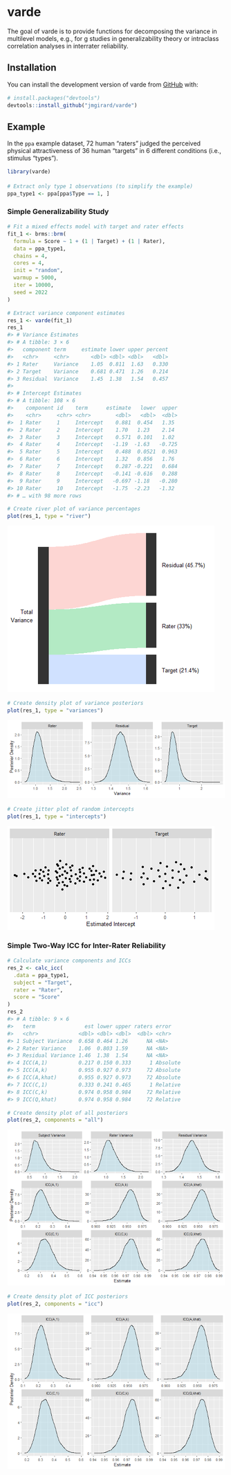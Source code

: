 
<!-- README.md is generated from README.Rmd. Please edit that file -->

# varde

<!-- badges: start -->
<!-- badges: end -->

The goal of varde is to provide functions for decomposing the variance
in multilevel models, e.g., for g studies in generalizability theory or
intraclass correlation analyses in interrater reliability.

## Installation

You can install the development version of varde from
[GitHub](https://github.com/) with:

``` r
# install.packages("devtools")
devtools::install_github("jmgirard/varde")
```

## Example

In the `ppa` example dataset, 72 human “raters” judged the perceived
physical attractiveness of 36 human “targets” in 6 different conditions
(i.e., stimulus “types”).

``` r
library(varde)

# Extract only type 1 observations (to simplify the example)
ppa_type1 <- ppa[ppa$Type == 1, ]
```

### Simple Generalizability Study

``` r
# Fit a mixed effects model with target and rater effects
fit_1 <- brms::brm(
  formula = Score ~ 1 + (1 | Target) + (1 | Rater),
  data = ppa_type1,
  chains = 4,
  cores = 4,
  init = "random",
  warmup = 5000,
  iter = 10000,
  seed = 2022
)
```

``` r
# Extract variance component estimates
res_1 <- varde(fit_1)
res_1
#> # Variance Estimates
#> # A tibble: 3 × 6
#>   component term     estimate lower upper percent
#>   <chr>     <chr>       <dbl> <dbl> <dbl>   <dbl>
#> 1 Rater     Variance    1.05  0.811  1.63   0.330
#> 2 Target    Variance    0.681 0.471  1.26   0.214
#> 3 Residual  Variance    1.45  1.38   1.54   0.457
#> 
#> # Intercept Estimates
#> # A tibble: 108 × 6
#>    component id    term      estimate   lower  upper
#>    <chr>     <chr> <chr>        <dbl>   <dbl>  <dbl>
#>  1 Rater     1     Intercept    0.881  0.454   1.35 
#>  2 Rater     2     Intercept    1.70   1.23    2.14 
#>  3 Rater     3     Intercept    0.571  0.101   1.02 
#>  4 Rater     4     Intercept   -1.19  -1.63   -0.725
#>  5 Rater     5     Intercept    0.488  0.0521  0.963
#>  6 Rater     6     Intercept    1.32   0.856   1.76 
#>  7 Rater     7     Intercept    0.287 -0.221   0.684
#>  8 Rater     8     Intercept   -0.141 -0.616   0.288
#>  9 Rater     9     Intercept   -0.697 -1.18   -0.280
#> 10 Rater     10    Intercept   -1.75  -2.23   -1.32 
#> # … with 98 more rows
```

``` r
# Create river plot of variance percentages
plot(res_1, type = "river")
```

![](man/figures/README-p1a-1.png)<!-- -->

``` r
# Create density plot of variance posteriors
plot(res_1, type = "variances")
```

![](man/figures/README-p1b-1.png)<!-- -->

``` r
# Create jitter plot of random intercepts
plot(res_1, type = "intercepts")
```

![](man/figures/README-p1c-1.png)<!-- -->

### Simple Two-Way ICC for Inter-Rater Reliability

``` r
# Calculate variance components and ICCs
res_2 <- calc_icc(
  .data = ppa_type1, 
  subject = "Target",
  rater = "Rater",
  score = "Score"
)
res_2
#> # A tibble: 9 × 6
#>   term                est lower upper raters error   
#>   <chr>             <dbl> <dbl> <dbl>  <dbl> <chr>   
#> 1 Subject Variance  0.658 0.464 1.26      NA <NA>    
#> 2 Rater Variance    1.06  0.803 1.59      NA <NA>    
#> 3 Residual Variance 1.46  1.38  1.54      NA <NA>    
#> 4 ICC(A,1)          0.217 0.150 0.333      1 Absolute
#> 5 ICC(A,k)          0.955 0.927 0.973     72 Absolute
#> 6 ICC(A,khat)       0.955 0.927 0.973     72 Absolute
#> 7 ICC(C,1)          0.333 0.241 0.465      1 Relative
#> 8 ICC(C,k)          0.974 0.958 0.984     72 Relative
#> 9 ICC(Q,khat)       0.974 0.958 0.984     72 Relative
```

``` r
# Create density plot of all posteriors
plot(res_2, components = "all")
```

![](man/figures/README-p2a-1.png)<!-- -->

``` r
# Create density plot of ICC posteriors
plot(res_2, components = "icc")
```

![](man/figures/README-p2b-1.png)<!-- -->
